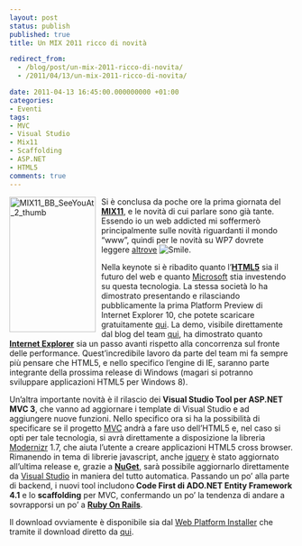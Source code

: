 ```yaml
---
layout: post
status: publish
published: true
title: Un MIX 2011 ricco di novità

redirect_from: 
  - /blog/post/un-mix-2011-ricco-di-novita/
  - /2011/04/13/un-mix-2011-ricco-di-novita/

date: 2011-04-13 16:45:00.000000000 +01:00
categories:
- Eventi
tags:
- MVC
- Visual Studio
- Mix11
- Scaffolding
- ASP.NET
- HTML5
comments: true
---
```

<a href="http://www.tostring.it/UserFiles/imperugo/MIX11_BB_SeeYouAt_2_thumb_2.gif"><img style="background-image: none; margin: 0px 10px 10px 0px; padding-left: 0px; padding-right: 0px; display: inline; float: left; padding-top: 0px; border-width: 0px;" title="MIX11_BB_SeeYouAt_2_thumb" alt="MIX11_BB_SeeYouAt_2_thumb" src="http://www.tostring.it/UserFiles/imperugo/MIX11_BB_SeeYouAt_2_thumb_thumb.gif" width="153" height="240" align="left" border="0" /></a>Si è conclusa da poche ore la prima giornata del <a title="Mix 2011" href="http://visitmix.com/" target="_blank" rel="nofollow"><strong>MIX11</strong></a>, e le novità di cui parlare sono già tante. Essendo io un web addicted mi soffermerò principalmente sulle novità riguardanti il mondo “www”, quindi per le novità su WP7 dovrete leggere <a title="Il Blog di Lorenzo Barbieri" href="http://geniodelmale.info/" target="_blank" rel="nofollow">altrove</a> <img class="wlEmoticon wlEmoticon-smile" style="border-style: none;" alt="Smile" src="http://www.tostring.it/UserFiles/imperugo/wlEmoticon-smile_2_5.png" />.

Nella keynote si è ribadito quanto l’<a title="Post about HTML5" href="http://tostring.it/tags/archive/html5" target="_blank"><strong>HTML5</strong></a> sia il futuro del web e quanto <a title="MIcrosoft Corporation" href="http://www.microsoft.com" target="_blank" rel="nofollow">Microsoft</a> stia investendo su questa tecnologia. La stessa società lo ha dimostrato presentando e rilasciando pubblicamente la prima Platform Preview di Internet Explorer 10, che potete scaricare gratuitamente <a title="Download Internet Explorer 11 Platform Preview 1" href="http://go.microsoft.com/?linkid=9739661" target="_blank" rel="nofollow">qui</a>.
La demo, visibile direttamente dal blog del team <a title="Native HTML5: First IE10 Platform Preview Available for Download" href="http://blogs.msdn.com/b/ie/archive/2011/04/12/native-html5-first-ie10-platform-preview-available-for-download.aspx" target="_blank" rel="nofollow">qui</a>, ha dimostrato quanto <a title="Internet Explorer" href="http://windows.microsoft.com/en-US/internet-explorer/products/ie/home" target="_blank" rel="nofollow"><strong>Internet Explorer</strong></a> sia un passo avanti rispetto alla concorrenza sul fronte delle performance.
Quest’incredibile lavoro da parte del team mi fa sempre più pensare che HTML5, e nello specifico l’engine di IE, saranno parte integrante della prossima release di Windows (magari si potranno sviluppare applicazioni HTML5 per Windows 8).

Un’altra importante novità è il rilascio dei <strong>Visual Studio Tool per ASP.NET MVC 3</strong>, che vanno ad aggiornare i template di Visual Studio e ad aggiungere nuove funzioni.
Nello specifico ora si ha la possibilità di specificare se il progetto <a title="ASP.NET MVC" href="http://tostring.it/tags/archive/mvc" target="_blank">MVC</a> andrà a fare uso dell’HTML5 e, nel caso si opti per tale tecnologia, si avrà direttamente a disposizione la libreria <a title="Modernizr Official Site" href="http://www.modernizr.com/" target="_blank" rel="nofollow">Modernizr</a> 1.7, che aiuta l’utente a creare applicazioni HTML5 cross browser.
Rimanendo in tema di librerie javascript, anche <a title="jQuery" href="http://tostring.it/tags/archive/jquery" target="_blank">jquery</a> è stato aggiornato all’ultima release e, grazie a <strong><a title="NuGet Official Site" href="http://www.nuget.org/" target="_blank" rel="nofollow">NuGet</a></strong>, sarà possibile aggiornarlo direttamente da <a title="http://www.tostring.it/tags/archive/visual+studio" href="http://tostring.it/tags/archive/visual+studio" target="_blank">Visual Studio</a> in maniera del tutto automatica.
Passando un po’ alla parte di backend, i nuovi tool includono<strong> Code First di ADO.NET Entity Framework 4.1</strong> e lo <strong>scaffolding</strong> per MVC, confermando un po’ la tendenza di andare a sovrapporsi un po’ a <strong><a title="Ruby On Rails Official Site" href="http://rubyonrails.org/" target="_blank" rel="nofollow">Ruby On Rails</a></strong>.

Il download ovviamente è disponibile sia dal <a title="Web Platform Installer - MVC" href="http://www.microsoft.com/web/gallery/install.aspx?appid=MVC3" target="_blank" rel="nofollow">Web Platform Installer</a> che tramite il download diretto da <a title="ASP.NET MVC 3 Tools Update" href="http://www.microsoft.com/downloads/en/details.aspx?FamilyID=82cbd599-d29a-43e3-b78b-0f863d22811a&amp;displaylang=en" target="_blank" rel="nofollow">qui</a>.
